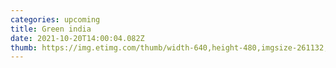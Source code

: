 ```yaml
---
categories: upcoming
title: Green india
date: 2021-10-20T14:00:04.082Z
thumb: https://img.etimg.com/thumb/width-640,height-480,imgsize-261132,resizemode-1,msid-64454803/small-biz/startups/newsbuzz/seeing-green-startups-drive-the-sustainability-agenda/sustainability-.jpg
---
```


